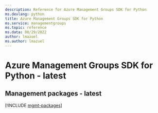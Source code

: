 ```yaml
---
description: Reference for Azure Management Groups SDK for Python
ms.devlang: python
title: Azure Management Groups SDK for Python
ms.service: managementgroups
ms.topic: reference
ms.data: 08/29/2022
author: lmazuel
ms.author: lmazuel
---
```

# Azure Management Groups SDK for Python - latest

## Management packages - latest
[!INCLUDE [mgmt-packages](management-groups-mgmt-index.md)]
